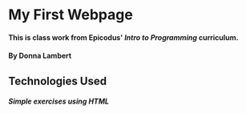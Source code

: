# My First Webpage

#### This is class work from Epicodus' _Intro to Programming_ curriculum.

#### By Donna Lambert

## Technologies Used

##### Simple exercises using HTML
